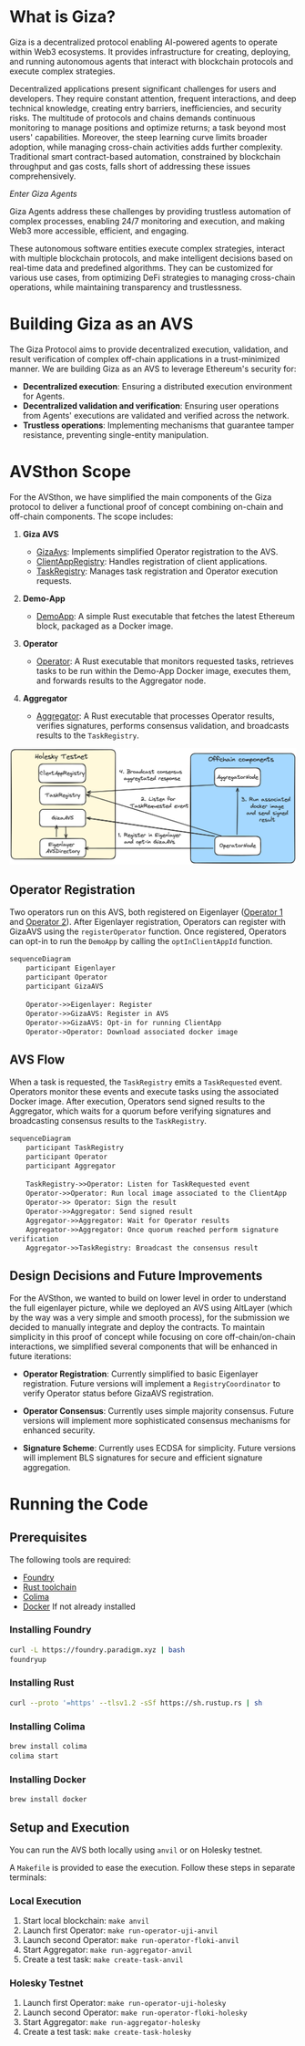 # What is Giza?

Giza is a decentralized protocol enabling AI-powered agents to operate within Web3 ecosystems. 
It provides infrastructure for creating, deploying, and running autonomous agents that interact with blockchain protocols and execute complex strategies.

Decentralized applications present significant challenges for users and developers. 
They require constant attention, frequent interactions, and deep technical knowledge, creating entry barriers, inefficiencies, and security risks.
The multitude of protocols and chains demands continuous monitoring to manage positions and optimize returns; a task beyond most users' capabilities. 
Moreover, the steep learning curve limits broader adoption, while managing cross-chain activities adds further complexity. 
Traditional smart contract-based automation, constrained by blockchain throughput and gas costs, falls short of addressing these issues comprehensively.

*Enter Giza Agents*

Giza Agents address these challenges by providing trustless automation of complex processes, enabling 24/7 monitoring and execution, and making Web3 more accessible, efficient, and engaging.

These autonomous software entities execute complex strategies, interact with multiple blockchain protocols, and make intelligent decisions based on real-time data and predefined algorithms. 
They can be customized for various use cases, from optimizing DeFi strategies to managing cross-chain operations, while maintaining transparency and trustlessness.

# Building Giza as an AVS

The Giza Protocol aims to provide decentralized execution, validation, and result verification of complex off-chain applications in a trust-minimized manner. We are building Giza as an AVS to leverage Ethereum's security for:

* **Decentralized execution**: Ensuring a distributed execution environment for Agents.
* **Decentralized validation and verification**: Ensuring user operations from Agents' executions are validated and verified across the network.
* **Trustless operations**: Implementing mechanisms that guarantee tamper resistance, preventing single-entity manipulation.

# AVSthon Scope

For the AVSthon, we have simplified the main components of the Giza protocol to deliver a functional proof of concept combining on-chain and off-chain components. The scope includes:

1. **Giza AVS** 
   
   - [GizaAvs](./contracts/src/GizaAvs.sol): Implements simplified Operator registration to the AVS.
   - [ClientAppRegistry](./contracts/src/ClientAppRegistry.sol): Handles registration of client applications.
   - [TaskRegistry](./contracts/src/TaskRegistry.sol): Manages task registration and Operator execution requests.
2. **Demo-App**
   
   - [DemoApp](./app/src/main.rs): A simple Rust executable that fetches the latest Ethereum block, packaged as a Docker image.
3. **Operator**
   
   - [Operator](./operator/src/main.rs): A Rust executable that monitors requested tasks, retrieves tasks to be run within the Demo-App Docker image, executes them, and forwards results to the Aggregator node.
4. **Aggregator**
   
   - [Aggregator](./aggregator/src/main.rs): A Rust executable that processes Operator results, verifies signatures, performs consensus validation, and broadcasts results to the `TaskRegistry`.

![Overview](./assets/overview.png)

## Operator Registration

Two operators run on this AVS, both registered on Eigenlayer ([Operator 1](https://holesky.eigenlayer.xyz/operator/0x37893031A8484066232AcBE6bFe7E2a7A4411a7d) and [Operator 2](https://holesky.eigenlayer.xyz/operator/0x76cCAf70489a039947Fe104fe3Cc990f4270Aa5F)).
After Eigenlayer registration, Operators can register with GizaAVS using the `registerOperator` function. Once registered, Operators can opt-in to run the `DemoApp` by calling the `optInClientAppId` function.

```mermaid
sequenceDiagram
    participant Eigenlayer
    participant Operator
    participant GizaAVS

    Operator->>Eigenlayer: Register
    Operator->>GizaAVS: Register in AVS
    Operator->>GizaAVS: Opt-in for running ClientApp
    Operator->Operator: Download associated docker image
```

## AVS Flow

When a task is requested, the `TaskRegistry` emits a `TaskRequested` event. 
Operators monitor these events and execute tasks using the associated Docker image. 
After execution, Operators send signed results to the Aggregator, which waits for a quorum before verifying signatures and broadcasting consensus results to the `TaskRegistry`.

```mermaid
sequenceDiagram
    participant TaskRegistry
    participant Operator
    participant Aggregator

    TaskRegistry->>Operator: Listen for TaskRequested event
    Operator->>Operator: Run local image associated to the ClientApp
    Operator->> Operator: Sign the result
    Operator->>Aggregator: Send signed result
    Aggregator->>Aggregator: Wait for Operator results
    Aggregator->>Aggregator: Once quorum reached perform signature verification
    Aggregator->>TaskRegistry: Broadcast the consensus result
```

## Design Decisions and Future Improvements

For the AVSthon, we wanted to build on lower level in order to understand the full eigenlayer picture, while we deployed an AVS using AltLayer (which by the way was a very simple and smooth process), for the submission we decided to manually integrate and deploy the contracts.
To maintain simplicity in this proof of concept while focusing on core off-chain/on-chain interactions, we simplified several components that will be enhanced in future iterations:

- **Operator Registration**: Currently simplified to basic Eigenlayer registration. Future versions will implement a `RegistryCoordinator` to verify Operator status before GizaAVS registration.
  
- **Operator Consensus**: Currently uses simple majority consensus. Future versions will implement more sophisticated consensus mechanisms for enhanced security.
  
- **Signature Scheme**: Currently uses ECDSA for simplicity. Future versions will implement BLS signatures for secure and efficient signature aggregation.

# Running the Code

## Prerequisites

The following tools are required:
- [Foundry](https://book.getfoundry.sh/getting-started/installation)
- [Rust toolchain](https://www.rust-lang.org/tools/install)
- [Colima](https://github.com/abiosoft/colima)
- [Docker](https://www.docker.com/products/docker-desktop/) If not already installed

### Installing Foundry

```bash
curl -L https://foundry.paradigm.xyz | bash
foundryup
```

### Installing Rust

```bash
curl --proto '=https' --tlsv1.2 -sSf https://sh.rustup.rs | sh
```

### Installing Colima

```bash
brew install colima
colima start
```

### Installing Docker

```bash
brew install docker
```

## Setup and Execution

You can run the AVS both locally using `anvil` or on Holesky testnet.

A `Makefile` is provided to ease the execution. Follow these steps in separate terminals:

### Local Execution

1. Start local blockchain: `make anvil`
2. Launch first Operator: `make run-operator-uji-anvil`
3. Launch second Operator: `make run-operator-floki-anvil`
4. Start Aggregator: `make run-aggregator-anvil`
5. Create a test task: `make create-task-anvil`

### Holesky Testnet

1. Launch first Operator: `make run-operator-uji-holesky`
2. Launch second Operator: `make run-operator-floki-holesky`
3. Start Aggregator: `make run-aggregator-holesky`
4. Create a test task: `make create-task-holesky`

